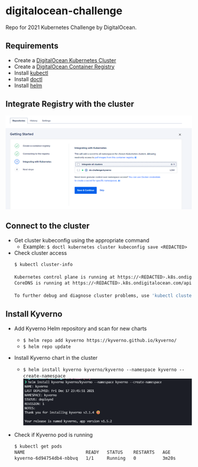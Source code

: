 # digitalocean-challenge
Repo for 2021 Kubernetes Challenge by DigitalOcean. 

## Requirements
- Create a [DigitalOcean Kubernetes Cluster](https://cloud.digitalocean.com/kubernetes/clusters/new)
- Create a [DigitalOcean Container Registry](https://cloud.digitalocean.com/registry)
- Install [kubectl](https://kubernetes.io/docs/tasks/tools/#kubectl)
- Install [doctl](https://github.com/digitalocean/doctl#installing-doctl)
- Install [helm](https://helm.sh/docs/intro/install/)


## Integrate Registry with the cluster
![Integrate Registry with cluster](img/integrate-registry.png)

## Connect to the cluster
- Get cluster kubeconfig using the appropriate command
    - Example: `$ doctl kubernetes cluster kubeconfig save <REDACTED>`
- Check cluster access
    ```bash
    $ kubectl cluster-info
    
    Kubernetes control plane is running at https://<REDACTED>.k8s.ondigitalocean.com
    CoreDNS is running at https://<REDACTED>.k8s.ondigitalocean.com/api/v1/namespaces/kube-system/services/kube-dns:dns/proxy

    To further debug and diagnose cluster problems, use 'kubectl cluster-info dump'.
    ```
## Install Kyverno
- Add Kyverno Helm repository and scan for new charts
    - `$ helm repo add kyverno https://kyverno.github.io/kyverno/`
    - `$ helm repo update`

- Install Kyverno chart in the cluster
    - `$ helm install kyverno kyverno/kyverno --namespace kyverno --create-namespace`
    ![Kyverno chart install](img/kyverno-install.png)

- Check if Kyverno pod is running
    ```
    $ kubectl get pods
    NAME                       READY   STATUS    RESTARTS   AGE
    kyverno-6d94754db4-nbbvq   1/1     Running   0          3m20s
    ```